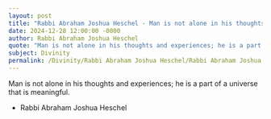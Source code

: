 ```yaml
---
layout: post
title: "Rabbi Abraham Joshua Heschel - Man is not alone in his thoughts and"
date: 2024-12-28 12:00:00 -0000
author: Rabbi Abraham Joshua Heschel
quote: "Man is not alone in his thoughts and experiences; he is a part of a universe that is meaningful."
subject: Divinity
permalink: /Divinity/Rabbi Abraham Joshua Heschel/Rabbi Abraham Joshua Heschel - Man is not alone in his thoughts and
---
```


Man is not alone in his thoughts and experiences; he is a part of a universe that is meaningful.

- Rabbi Abraham Joshua Heschel
